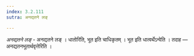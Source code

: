 ```yaml
---
index: 3.2.111
sutra: अनद्यतने लङ्

---
```

_अनद्यतने लङ्_ - अनद्यतने लङ् । धातोरिति, भूत इति चाधिकृतम् । भूत इति धात्वर्थेऽन्वेति । तदाह — अनद्यतनभूतार्थवृत्तेरिति । 